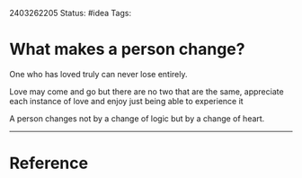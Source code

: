 2403262205
	Status: #idea 
		Tags: 

# What makes a person change?

One who has loved truly can never lose entirely.

Love may come and go but there are no two that are the same, appreciate each instance of love and enjoy just being able to experience it



A person changes not by a change of logic but by a change of heart. 


---
# Reference